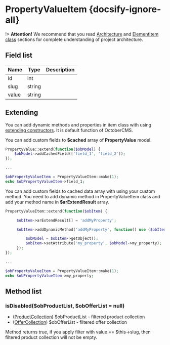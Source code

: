 # PropertyValueItem {docsify-ignore-all}

!> **Attention!**  We recommend that you read [Architecture](home.md#architecture) and [ElementItem class](item-class/item-class.md) sections for complete understanding of  project architecture.

## Field list

|  Name | Type | Description |
|-------|------|--------|
|id|int|
|slug|string|
|value|string|

## Extending

You can add dynamic methods and properties in item class with using [extending constructors](http://octobercms.com/docs/services/behaviors#constructor-extension).
It is default function of OctoberCMS.

You can add custom fields to **$cached** array of **PropertyValue** model.
```php
PropertyValue::extend(function($obModel) {
    $obModel->addCachedField(['field_1', 'field_2']);
});

...

$obPropertyValueItem = PropertyValueItem::make(1);
echo $obPropertyValueItem->field_1;
```

You can add custom fields to cached data array with using your custom method.
You need to add dynamic method in PropertyValueItem class and add your method name in **$arExtendResult** array.
```php
PropertyValueItem::extend(function($obItem) {

     $obItem->arExtendResult[] = 'addMyProperty';

     $obItem->addDynamicMethod('addMyProperty', function() use ($obItem) {

         $obModel = $obItem->getObject();
         $obItem->setAttribute('my_property', $obModel->my_property);
     });
});

...

$obPropertyValueItem = PropertyValueItem::make(1);
echo $obPropertyValueItem->my_property;
```

## Method list

### isDisabled($obProductList, $obOfferList = null)
  *  ([ProductCollection](modules/product/collection/collection.md)) $obProductList - filtered product collection
  *  ([OfferCollection](modules/offer/collection/collection.md)) $obOfferList - filtered offer collection

Method returns true, if you apply filter with value == $this->slug, then filtered product collection will not be empty.